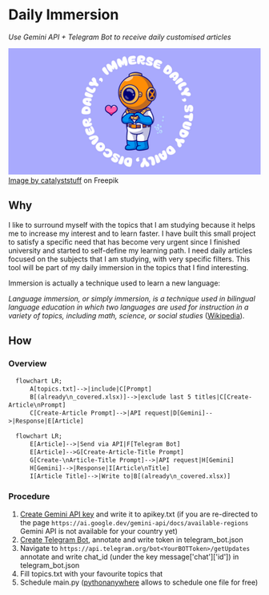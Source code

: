 # Daily Immersion
*Use Gemini API + Telegram Bot to receive daily customised articles*


![Immerse Daily!](Visuals/Daily-Immersion-Cover.jpg)
<a href="https://www.freepik.com/free-vector/cute-diver-love-heart-sign-cartoon-vector-icon-illustration-science-holiday-icon-isolated-flat_152549271.htm#query=diver&position=0&from_view=keyword&track=sph&uuid=ac7bba2b-8e25-4dff-8228-dc76cd36c66d">Image by catalyststuff</a> on Freepik
## Why
I like to surround myself with the topics that I am studying because it helps me to increase my interest and to learn faster. I have built this small project to satisfy a specific need that has become very urgent since I finished
university and started to self-define my learning path. I need daily articles focused on the subjects that I am studying, with very specific filters. This tool will be part of my daily immersion in the topics that I find interesting.

Immersion is actually a technique used to learn a new language:

*Language immersion, or simply immersion, is a technique used in bilingual language education in which two languages are used for instruction in a variety of topics, including math, science, or social studies* ([Wikipedia](https://en.wikipedia.org/wiki/Language_immersion)).

## How
### Overview
```mermaid
  flowchart LR;
      A[topics.txt]-->|include|C[Prompt]
      B[(already\n_covered.xlsx)]-->|exclude last 5 titles|C[Create-Article\nPrompt]
      C[Create-Article Prompt]-->|API request|D[Gemini]-->|Response|E[Article]
```
```mermaid
  flowchart LR;
      E[Article]-->|Send via API|F[Telegram Bot]
      E[Article]-->G[Create-Article-Title Prompt]
      G[Create-\nArticle-Title Prompt]-->|API request|H[Gemini]
      H[Gemini]-->|Response|I[Article\nTitle]
      I[Article Title]-->|Write to|B[(already\n_covered.xlsx)]
```

### Procedure
1. [Create Gemini API key](https://aistudio.google.com/app/apikey) and write it to apikey.txt (if you are re-directed to the page `https://ai.google.dev/gemini-api/docs/available-regions` Gemini API is not available for your country yet)
2. [Create Telegram Bot](https://www.directual.com/lesson-library/how-to-create-a-telegram-bot), annotate and write token in telegram_bot.json
3. Navigate to `https://api.telegram.org/bot<YourBOTToken>/getUpdates` annotate and write chat_id (under the key message['chat']['id']) in telegram_bot.json
4. Fill topics.txt with your favourite topics that
5. Schedule main.py ([pythonanywhere](https://www.pythonanywhere.com) allows to schedule one file for free)
